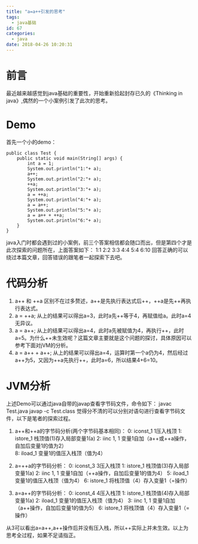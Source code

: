 ```yaml
---
title: "a=a++引发的思考"
tags:
  - java基础
id: 67
categories:
  - java
date: 2018-04-26 10:20:31
---
```

# 前言 #

最近越来越感觉到java基础的重要性，开始重新拾起封存已久的《Thinking in java》,偶然的一个小案例引发了此次的思考。

# Demo #

首先一个小的demo：

	public class Test {
		public static void main(String[] args) {
			int a = 1;
			System.out.println("1:"+ a);
			a++;
			System.out.println("2:"+ a);
			++a;
			System.out.println("3:"+ a);
			a = ++a;
			System.out.println("4:"+ a);
			a = a++;
			System.out.println("5:"+ a);
			a = a++ + ++a;
			System.out.println("6:"+ a);
		}
	}

java入门时都会遇到过的小案例，前三个答案相信都会随口而出，但是第四个才是此次探索的问题所在，上面答案如下：
	1:1
	2:2
	3:3
	4:4
	5:4
	6:10
回答正确的可以绕过本篇文章，回答错误的跟笔者一起探索下去吧。

# 代码分析 #
1. a++ 和 ++a 区别不在过多赘述，a++是先执行表达式后++，++a是先++再执行表达式。
2. a = ++a; 从上的结果可以得出a=3，此时a先++等于4，再赋值给a。此时a=4无异议。
3. a = a++; 从上的结果可以得出a=4，此时a先被赋值为4，再执行++，此时a=5。为什么++未生效呢？这篇文章主要就是这个问题的探讨，具体原因可以参考下面对jVM的分析。
4. a = a++ + a++; 从上的结果可以得出a=4，运算时第一个a仍为4，然后经过a++为5，又因为++a先执行++，此时a=6，所以结果4+6=10。

# JVM分析 #

上述Demo可以通过java自带的javap查看字节码文件，命令如下：
	javac Test.java
	javap -c Test.class
觉得分不清的可以分别对语句进行查看字节码文件，以下是笔者的探索过程。
1. a++和++a的字节码分析(两个字节码基本相同)：
	   0: iconst_1					1压入栈顶
       1: istore_1					栈顶值(1)存入局部变量1(a)
       2: iinc          1, 1		变量1自加（a++或++a操作，自加后变量1的值为2）  
	   8: iload_1					变量1的值压入栈顶（值为4）

2. a=++a的字节码分析：
	   0: iconst_3					3压入栈顶
       1: istore_1					栈顶值(3)存入局部变量1(a)
       2: iinc          1, 1		变量1自加（++a操作，自加后变量1的值为4）
       5: iload_1					变量1的值压入栈顶（值为4）
       6: istore_1					将栈顶值（4）存入变量1（=操作）
				
3. a=a++的字节码分析：
       0: iconst_4					4压入栈顶
       1: istore_1					栈顶值(4)存入局部变量1(a)
       2: iload_1					变量1的值压入栈顶（值为4）
       3: iinc          1, 1		变量1自加（a++操作，自加后变量1的值为5）
       6: istore_1					将栈顶值（4）存入变量1（=操作）
	   
从3可以看出a=a++,a++操作后并没有压入栈，所以++实际上并未生效。以上为思考全过程，如果不足请指正。


